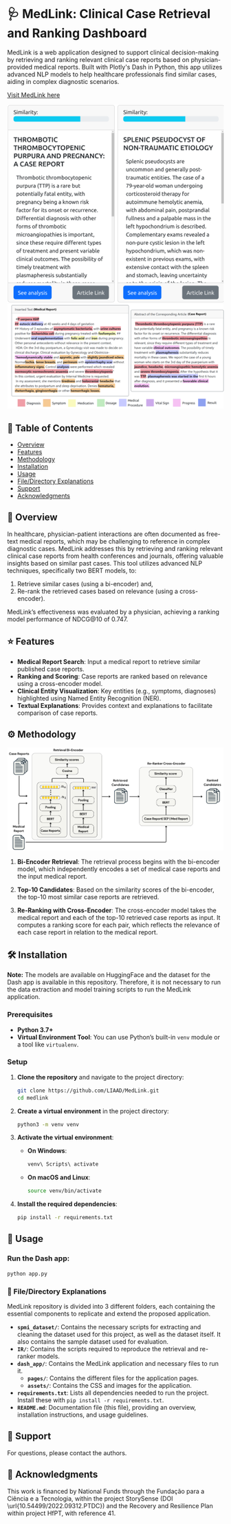# 🩺 MedLink: Clinical Case Retrieval and Ranking Dashboard

MedLink is a web application designed to support clinical decision-making by retrieving and ranking relevant clinical case reports based on physician-provided medical reports. Built with Plotly's Dash in Python, this app utilizes advanced NLP models to help healthcare professionals find similar cases, aiding in complex diagnostic scenarios.

[Visit MedLink here](http://medlink.inesctec.pt)

![image1](https://github.com/LIAAD/MedLink/raw/main/medlink-catalog.png) ![image2](https://github.com/LIAAD/MedLink/raw/main/medlink-medreport.png)




## 📑 Table of Contents
- [Overview](#overview)
- [Features](#features)
- [Methodology](#methodology)
- [Installation](#installation)
- [Usage](#usage)
- [File/Directory Explanations](#file/directory-explanations)
- [Support](#support)
- [Acknowledgments](#acknowledgments)

## 📖 Overview

In healthcare, physician-patient interactions are often documented as free-text medical reports, which may be challenging to reference in complex diagnostic cases. MedLink addresses this by retrieving and ranking relevant clinical case reports from health conferences and journals, offering valuable insights based on similar past cases. This tool utilizes advanced NLP techniques, specifically two BERT models, to:
1. Retrieve similar cases (using a bi-encoder) and,
2. Re-rank the retrieved cases based on relevance (using a cross-encoder).

MedLink’s effectiveness was evaluated by a physician, achieving a ranking model performance of NDCG@10 of 0.747.

## ⭐ Features 

- **Medical Report Search**: Input a medical report to retrieve similar published case reports.
- **Ranking and Scoring**: Case reports are ranked based on relevance using a cross-encoder model.
- **Clinical Entity Visualization**: Key entities (e.g., symptoms, diagnoses) highlighted using Named Entity Recognition (NER).
- **Textual Explanations**: Provides context and explanations to facilitate comparison of case reports.

## ⚙️ Methodology



![image](https://github.com/LIAAD/MedLink/blob/main/MedLink-architecture.png)

1. **Bi-Encoder Retrieval**: The retrieval process begins with the bi-encoder model, which independently encodes a set of medical case reports and the input medical report.

2. **Top-10 Candidates**: Based on the similarity scores of the bi-encoder, the top-10 most similar case reports are retrieved.

3. **Re-Ranking with Cross-Encoder**: The cross-encoder model takes the medical report and each of the top-10 retrieved case reports as input. It computes a ranking score for each pair, which reflects the relevance of each case report in relation to the medical report.


## 🛠️ Installation

**Note:** The models are available on HuggingFace and the dataset for the Dash app is available in this repository. Therefore, it is not necessary to run the data extraction and model training scripts to run the MedLink application.

### Prerequisites
- **Python 3.7+**
- **Virtual Environment Tool**: You can use Python’s built-in `venv` module or a tool like `virtualenv`.

### Setup

1. **Clone the repository** and navigate to the project directory:

    ```bash
    git clone https://github.com/LIAAD/MedLink.git
    cd medlink
    ```

2. **Create a virtual environment** in the project directory:

    ```bash
    python3 -m venv venv
    ```

3. **Activate the virtual environment**:

    - **On Windows**:

      ```bash
      venv\ Scripts\ activate
      ```

    - **On macOS and Linux**:

      ```bash
      source venv/bin/activate
      ```

4. **Install the required dependencies**:

    ```bash
    pip install -r requirements.txt
    ```

## 🚀 Usage

### Run the Dash app:

```bash
python app.py
```


### 📂 File/Directory Explanations

MedLink repository is divided into 3 different folders, each containing the essential components to replicate and extend the proposed application.

- **`spmi_dataset/`**: Contains the necessary scripts for extracting and cleaning the dataset used for this project, as well as the dataset itself. It also contains the sample dataset used for evaluation.
- **`IR/`**: Contains the scripts required to reproduce the retrieval and re-ranker models.
- **`dash_app/`**: Contains the MedLink application and necessary files to run it.
  - **`pages/`**: Contains the different files for the application pages.
  - **`assets/`**: Contains the CSS and images for the application.
- **`requirements.txt`**: Lists all dependencies needed to run the project. Install these with `pip install -r requirements.txt`.
- **`README.md`**: Documentation file (this file), providing an overview, installation instructions, and usage guidelines.


## 💬 Support
For questions, please contact the authors.


##  🤝 Acknowledgments

This work is financed by National Funds through the Fundação para a Ciência e a Tecnologia, within the project StorySense (DOI \url{10.54499/2022.09312.PTDC}) and the Recovery and Resilience Plan within project HfPT, with reference 41.


